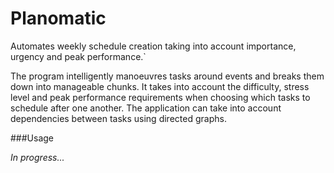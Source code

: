 # Planomatic

Automates weekly schedule creation taking into account importance, urgency and
peak performance.`

The program intelligently manoeuvres tasks around events and breaks them down
into manageable chunks. It takes into account the difficulty, stress level and
peak performance requirements when choosing which tasks to schedule after one
another. The application can take into account dependencies between tasks using
directed graphs.

###Usage

*In progress...*
